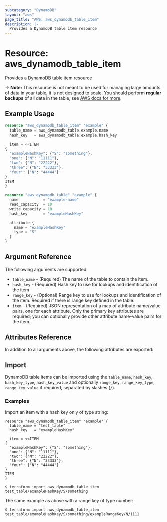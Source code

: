 ```yaml
---
subcategory: "DynamoDB"
layout: "aws"
page_title: "AWS: aws_dynamodb_table_item"
description: |-
  Provides a DynamoDB table item resource
---
```


# Resource: aws_dynamodb_table_item

Provides a DynamoDB table item resource

-> **Note:** This resource is not meant to be used for managing large amounts of data in your table, it is not designed to scale.
  You should perform **regular backups** of all data in the table, see [AWS docs for more](https://docs.aws.amazon.com/amazondynamodb/latest/developerguide/BackupRestore.html).

## Example Usage

```terraform
resource "aws_dynamodb_table_item" "example" {
  table_name = aws_dynamodb_table.example.name
  hash_key   = aws_dynamodb_table.example.hash_key

  item = <<ITEM
{
  "exampleHashKey": {"S": "something"},
  "one": {"N": "11111"},
  "two": {"N": "22222"},
  "three": {"N": "33333"},
  "four": {"N": "44444"}
}
ITEM
}

resource "aws_dynamodb_table" "example" {
  name           = "example-name"
  read_capacity  = 10
  write_capacity = 10
  hash_key       = "exampleHashKey"

  attribute {
    name = "exampleHashKey"
    type = "S"
  }
}
```

## Argument Reference

The following arguments are supported:

* `table_name` - (Required) The name of the table to contain the item.
* `hash_key` - (Required) Hash key to use for lookups and identification of the item
* `range_key` - (Optional) Range key to use for lookups and identification of the item. Required if there is range key defined in the table.
* `item` - (Required) JSON representation of a map of attribute name/value pairs, one for each attribute.
  Only the primary key attributes are required; you can optionally provide other attribute name-value pairs for the item.

## Attributes Reference

In addition to all arguments above, the following attributes are exported:

## Import

DynamoDB table items can be imported using the `table_name`, `hash_key`, `hash_key_type`, `hash_key_value` and optionally `range_key`, `range_key_type`, `range_key_value` if required, separated by slashes (`/`).

### Examples

Import an item with a hash key only of type string:

```hcl
resource "aws_dynamodb_table_item" "example" {
  table_name = "test_table"
  hash_key   = "exampleHashKey"

  item = <<ITEM
{
  "exampleHashKey": {"S": "something"},
  "one": {"N": "11111"},
  "two": {"N": "22222"},
  "three": {"N": "33333"},
  "four": {"N": "44444"}
}
ITEM
}
```

```console
$ terraform import aws_dynamodb_table_item test_table/exampleHashKey/S/something
```

The same example as above with a range key of type number:

```console
$ terraform import aws_dynamodb_table_item test_table/exampleHashKey/S/something/exampleRangeKey/N/1111
```
